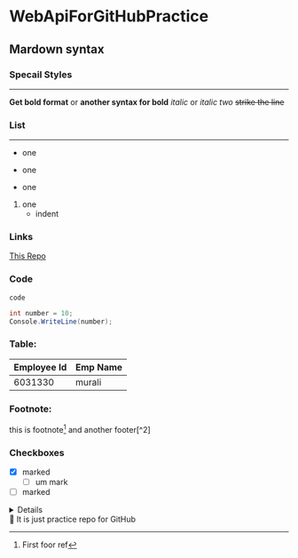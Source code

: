WebApiForGitHubPractice
======================
Mardown syntax
--------------
### Specail Styles
***
**Get bold format** or __another syntax for bold__
*italic* or _italic two_
~~strike the line~~
### List
---
- one
* one
+ one

1. one
   * indent
### Links
[This Repo](https://github.com/muraliv030/WebApiForGitHubPractice)
<!-- ### Images:
![Images](https://github.com/test-images/png/blob/main/202105/cs-black-000.png) -->
### Code
`code`
```cs
int number = 10;
Console.WriteLine(number);
```
### Table:
Employee Id|Emp Name
-|-
6031330|murali
### Footnote:
this is footnote[^1] and another footer[^2]
[^1]: First foor ref
### Checkboxes
- [x] marked
   - [ ] um mark
- [ ] marked
<details>
  we can have another section here
</details>
🖤
It is just practice repo for GitHub
